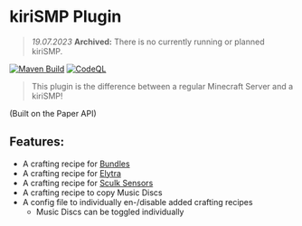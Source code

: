 # kiriSMP Plugin

> *19.07.2023* **Archived:** There is no currently running or planned kiriSMP.

[![Maven Build](https://github.com/kiriDevs/ksmpplugin/actions/workflows/maven_build.yml/badge.svg)](https://github.com/kiriDevs/ksmpplugin/actions/workflows/maven_build.yml)
[![CodeQL](https://github.com/kiriDevs/ksmpplugin/actions/workflows/codeql.yml/badge.svg)](https://github.com/kiriDevs/ksmpplugin/actions/workflows/codeql.yml)

> This plugin is the difference between a regular Minecraft Server and a
  kiriSMP!

(Built on the Paper API)

## Features:
- A crafting recipe for [Bundles](https://minecraft.fandom.com/wiki/Bundle)
- A crafting recipe for [Elytra](https://minecraft.fandom.com/wiki/Elytra)
- A crafting recipe for [Sculk Sensors](https://minecraft.fandom.com/wiki/Sculk_Sensor)
- A crafting recipe to copy Music Discs
- A config file to individually en-/disable added crafting recipes
  - Music Discs can be toggled individually

